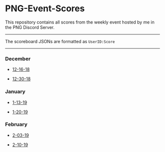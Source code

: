 # PNG-Event-Scores

This repository contains all scores from the weekly event hosted by me in the PNG Discord Server.

---

The scoreboard JSONs are formatted as `UserID:Score` 

---

### December 

- [12-16-18](https://github.com/Jric0/PNG-Event-Scores/blob/master/December/12-16-18.json)

- [12-30-18](https://github.com/Jric0/PNG-Event-Scores/blob/master/December/12-30-18.json)

### January

- [1-13-19](https://github.com/Jric0/PNG-Event-Scores/blob/master/January/1-13-19.json)

- [1-20-19](https://github.com/Jric0/PNG-Event-Scores/blob/master/January/1-20-19.json)

### February

- [2-03-19](https://github.com/Jric0/PNG-Event-Scores/blob/master/February/2-03-19.json)

- [2-10-19](https://github.com/Jric0/PNG-Event-Scores/blob/master/February/2-10-19.json)
